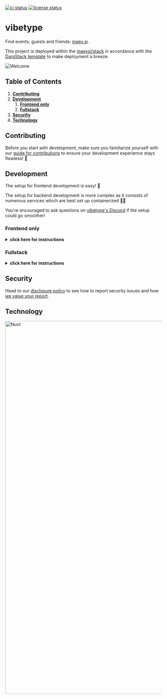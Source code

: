 [![ci status][ci-image]][ci-url]
[![license status][license-image]][license-url]

[ci-image]: https://img.shields.io/github/actions/workflow/status/maevsi/vibetype/ci.yml
[ci-url]: https://github.com/maevsi/vibetype/actions/workflows/ci.yml
[license-image]: https://app.fossa.com/api/projects/git%2Bgithub.com%2Fmaevsi%2Fvibetype.svg?type=shield
[license-url]: https://app.fossa.com/projects/git%2Bgithub.com%2Fmaevsi%2Fvibetype?ref=badge_shield

# vibetype

Find events, guests and friends: [maev.si](https://maev.si/).

This project is deployed within the [maevsi/stack](https://github.com/maevsi/stack/) in accordance with the [DargStack template](https://github.com/dargstack/dargstack_template/) to make deployment a breeze.

![Welcome](https://maev.si/__og-image__/image/og.png "vibetype")

## Table of Contents
1. **[Contributing](#contributing)**
1. **[Development](#development)**
    1. **[Frontend only](#frontend-only)**
    1. **[Fullstack](#fullstack)**
1. **[Security](#security)**
1. **[Technology](#technology)**

## Contributing

Before you start with development, make sure you familiarize yourself with our [guide for contributions](CONTRIBUTING.md) to ensure your development experience stays flawless! 🔧

## Development

The setup for frontend development is easy! 💅

The setup for backend development is more complex as it consists of numerous services which are best set up containerized 🧑‍💻

You're encouraged to ask questions on [vibetype's Discord](https://discord.gg/E3hD3wEUQ4) if the setup could go smoother!

### Frontend only

<details>
  <summary><b>click here for instructions</b></summary>

#### Preparation

1. (optional) if you're on Windows, you might want to [setup WSL](https://docs.microsoft.com/en-us/windows/wsl/install) to be able to use all Linux functionality this project utilizes
1. [install Git](https://git-scm.com/) to download this project's modules and participate in version management
1. [install mkcert](https://github.com/FiloSottile/mkcert#installation) for development certificate generation and installation, so that all services are available through https
1. [install nvm](https://github.com/nvm-sh/nvm#installing-and-updating) to be able to switch the currently active [Node.js](https://nodejs.org/en/) version on your machine (useful when working on multiple Node.js projects)

#### Setup

1. create a directory named `vibetype` in a directory of your liking
1. download this repository into that newly created directory:
    ```sh
    cd vibetype
    git clone https://github.com/maevsi/vibetype.git
    ```
1. switch into the `vibetype` subdirectory and setup Node:
    ```sh
    cd vibetype
    nvm install
    ```
1. then install all dependencies using [pnpm](https://pnpm.io/), which should include the **src** directory automatically:
    ```sh
    corepack enable
    pnpm install
    ```
1. finally, start the frontend:

    ```sh
    cd src
    pnpm dev
    ```
1. you should now be able to access vibetype under https://localhost:3000/! 🎉

</details>

### Fullstack
<details>
  <summary><b>click here for instructions</b></summary>

#### Preparation

1. if you're on Windows, [setup WSL](https://docs.microsoft.com/en-us/windows/wsl/install) to be able to use all Linux functionality this project utilizes
1. [install Git](https://git-scm.com/) to download this project's modules and participate in version management
1. [install nvm](https://github.com/nvm-sh/nvm#installing-and-updating) to be able to switch the currently active [Node.js](https://nodejs.org/en/) version on your machine
1. [install mkcert](https://github.com/FiloSottile/mkcert#installation) for development certificate generation and installation, so that all services are available through https
1. [install Docker](https://docs.docker.com/engine/install/) so that all services run in their [containers](https://en.wikipedia.org/wiki/Containerization)
1. [install dargstack](https://github.com/dargstack/dargstack#installation-example) to bootstrap a [Docker stack](https://docs.docker.com/engine/reference/commandline/stack/) setup


#### Setup

1. create a directory named `vibetype` in a directory of your liking
1. download the project modules [vibetype](https://github.com/maevsi/vibetype), [maevsi/stack](https://github.com/maevsi/stack) and [sqitch](https://github.com/maevsi/sqitch) into that newly created directory:
    ```sh
    cd vibetype
    git clone https://github.com/maevsi/vibetype.git
    git clone https://github.com/maevsi/stack.git
    git clone https://github.com/maevsi/sqitch.git
    ```
    - **vibetype** contains the frontend and database migrations
    - **maevsi/stack** is the service configuration
    - **sqitch** is the database migration service
1. switch into the `vibetype` subdirectory and setup Node:
    ```sh
    cd vibetype
    nvm install
    ```
1. then install all dependencies using [pnpm](https://pnpm.io/), including the **src** directory:
    ```sh
    corepack enable
    pnpm install
    ```
1. configure vibetype's [dargstack](https://github.com/dargstack/dargstack) then take note of the following output:
    ```sh
    cd ../stack/src/development
    cp stack.env.template stack.env
    pnpm store path
    ```
1. use the previous command's path output to fill the `PNPM_STORE_DIR` variabe using the editor of your choice:
    ```sh
    $EDITOR stack.env
    ```
1. install a root development certificate on your system and create subcertificates for the application to have all services available under `https`:
    ```sh
    mkcert -install
    ./certificates/mkcert.sh
    ```
    > Note that in a WSL setup `mkcert` does not import the root certificate authority into your browsers' certificate store.
    You'd need to manually add this certificate to your browsers' storage then.
    You can find the directory containing the certificate file by running `mkcert -CAROOT`.
1. you are now ready to start everything up:
    ```sh
    cd ../../
    dargstack deploy
    ```
1. finally, create the Docker development images for `vibetype` and `sqitch` so that their services start successfully:
    ```sh
    dargstack build vibetype
    dargstack build sqitch
    ```
1. you should now be able to access vibetype under https://localhost! 🎉

    If there are issues, you can debug the services as described in the following "Container Management" section.


#### Container Management

To see if services are running or not you can use [Portainer](https://www.portainer.io/) if you prefer a web view instead of the command line.
Head to [this gist](https://gist.github.com/dargmuesli/5808c950c03b2b49754681e1d9e5cb4e) for the Portainer setup command.
When the container is running, you'll be able to access Portainer under https://localhost:9443.
You may be asked to accept the risk of a self-signed certificate, which is ok to do at this time.
On your local Portainer website, create a user, add an environment, start the Docker wizard, choose "Socket", name it e.g. "local" and close the wizard.
Under "home", select the newly created environment then.
You'll have access to all containers, images, volumes and more via the left sidebar then.
</details>


## Security

Head to our [disclosure policy](SECURITY.md) to see how to report security issues and how [we value your report](SECURITY_CONTRIBUTION.md).


## Technology

<a href="https://nuxt.com">
  <picture>
    <source srcset="https://nuxt.com/assets/design-kit/logo-green-black.svg" media="(prefers-color-scheme: light)">
    <source srcset="https://nuxt.com/assets/design-kit/logo-green-white.svg" media="(prefers-color-scheme: dark)">
    <img alt="Nuxt" src="https://nuxt.com/assets/design-kit/logo-green-black.svg" width="1200">
  </picture>
</a>
